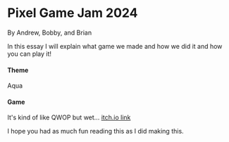 # Pixel Game Jam 2024
By Andrew, Bobby, and Brian

In this essay I will explain what game we made and how we did it and how you can play it!

#### Theme
Aqua

#### Game
It's kind of like QWOP but wet...
[itch.io link](https://arealswellfellow.itch.io/s-w-i-m)

I hope you had as much fun reading this as I did making this.


